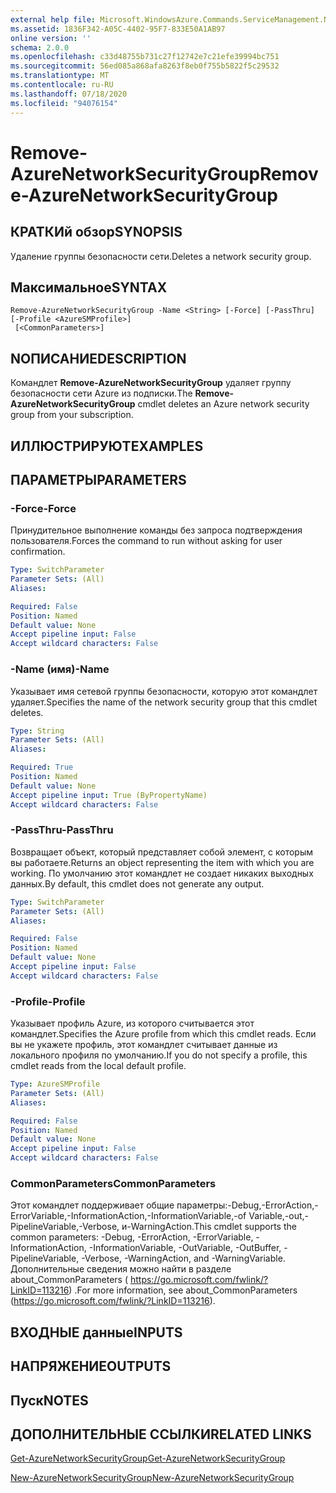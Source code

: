 ```yaml
---
external help file: Microsoft.WindowsAzure.Commands.ServiceManagement.Network.dll-Help.xml
ms.assetid: 1836F342-A05C-4402-95F7-833E50A1AB97
online version: ''
schema: 2.0.0
ms.openlocfilehash: c33d48755b731c27f12742e7c21efe39994bc751
ms.sourcegitcommit: 56ed085a868afa8263f8eb0f755b5822f5c29532
ms.translationtype: MT
ms.contentlocale: ru-RU
ms.lasthandoff: 07/18/2020
ms.locfileid: "94076154"
---
```

# <span data-ttu-id="1ee00-101">Remove-AzureNetworkSecurityGroup</span><span class="sxs-lookup"><span data-stu-id="1ee00-101">Remove-AzureNetworkSecurityGroup</span></span>

## <span data-ttu-id="1ee00-102">КРАТКИй обзор</span><span class="sxs-lookup"><span data-stu-id="1ee00-102">SYNOPSIS</span></span>
<span data-ttu-id="1ee00-103">Удаление группы безопасности сети.</span><span class="sxs-lookup"><span data-stu-id="1ee00-103">Deletes a network security group.</span></span>

## <span data-ttu-id="1ee00-104">Максимальное</span><span class="sxs-lookup"><span data-stu-id="1ee00-104">SYNTAX</span></span>

```
Remove-AzureNetworkSecurityGroup -Name <String> [-Force] [-PassThru] [-Profile <AzureSMProfile>]
 [<CommonParameters>]
```

## <span data-ttu-id="1ee00-105">NОПИСАНИЕ</span><span class="sxs-lookup"><span data-stu-id="1ee00-105">DESCRIPTION</span></span>
<span data-ttu-id="1ee00-106">Командлет **Remove-AzureNetworkSecurityGroup** удаляет группу безопасности сети Azure из подписки.</span><span class="sxs-lookup"><span data-stu-id="1ee00-106">The **Remove-AzureNetworkSecurityGroup** cmdlet deletes an Azure network security group from your subscription.</span></span>

## <span data-ttu-id="1ee00-107">ИЛЛЮСТРИРУЮТ</span><span class="sxs-lookup"><span data-stu-id="1ee00-107">EXAMPLES</span></span>

## <span data-ttu-id="1ee00-108">ПАРАМЕТРЫ</span><span class="sxs-lookup"><span data-stu-id="1ee00-108">PARAMETERS</span></span>

### <span data-ttu-id="1ee00-109">-Force</span><span class="sxs-lookup"><span data-stu-id="1ee00-109">-Force</span></span>
<span data-ttu-id="1ee00-110">Принудительное выполнение команды без запроса подтверждения пользователя.</span><span class="sxs-lookup"><span data-stu-id="1ee00-110">Forces the command to run without asking for user confirmation.</span></span>

```yaml
Type: SwitchParameter
Parameter Sets: (All)
Aliases: 

Required: False
Position: Named
Default value: None
Accept pipeline input: False
Accept wildcard characters: False
```

### <span data-ttu-id="1ee00-111">-Name (имя)</span><span class="sxs-lookup"><span data-stu-id="1ee00-111">-Name</span></span>
<span data-ttu-id="1ee00-112">Указывает имя сетевой группы безопасности, которую этот командлет удаляет.</span><span class="sxs-lookup"><span data-stu-id="1ee00-112">Specifies the name of the network security group that this cmdlet deletes.</span></span>

```yaml
Type: String
Parameter Sets: (All)
Aliases: 

Required: True
Position: Named
Default value: None
Accept pipeline input: True (ByPropertyName)
Accept wildcard characters: False
```

### <span data-ttu-id="1ee00-113">-PassThru</span><span class="sxs-lookup"><span data-stu-id="1ee00-113">-PassThru</span></span>
<span data-ttu-id="1ee00-114">Возвращает объект, который представляет собой элемент, с которым вы работаете.</span><span class="sxs-lookup"><span data-stu-id="1ee00-114">Returns an object representing the item with which you are working.</span></span> <span data-ttu-id="1ee00-115">По умолчанию этот командлет не создает никаких выходных данных.</span><span class="sxs-lookup"><span data-stu-id="1ee00-115">By default, this cmdlet does not generate any output.</span></span>

```yaml
Type: SwitchParameter
Parameter Sets: (All)
Aliases: 

Required: False
Position: Named
Default value: None
Accept pipeline input: False
Accept wildcard characters: False
```

### <span data-ttu-id="1ee00-116">-Profile</span><span class="sxs-lookup"><span data-stu-id="1ee00-116">-Profile</span></span>
<span data-ttu-id="1ee00-117">Указывает профиль Azure, из которого считывается этот командлет.</span><span class="sxs-lookup"><span data-stu-id="1ee00-117">Specifies the Azure profile from which this cmdlet reads.</span></span> <span data-ttu-id="1ee00-118">Если вы не укажете профиль, этот командлет считывает данные из локального профиля по умолчанию.</span><span class="sxs-lookup"><span data-stu-id="1ee00-118">If you do not specify a profile, this cmdlet reads from the local default profile.</span></span>

```yaml
Type: AzureSMProfile
Parameter Sets: (All)
Aliases: 

Required: False
Position: Named
Default value: None
Accept pipeline input: False
Accept wildcard characters: False
```

### <span data-ttu-id="1ee00-119">CommonParameters</span><span class="sxs-lookup"><span data-stu-id="1ee00-119">CommonParameters</span></span>
<span data-ttu-id="1ee00-120">Этот командлет поддерживает общие параметры:-Debug,-ErrorAction,-ErrorVariable,-InformationAction,-InformationVariable,-of Variable,-out,-PipelineVariable,-Verbose, и-WarningAction.</span><span class="sxs-lookup"><span data-stu-id="1ee00-120">This cmdlet supports the common parameters: -Debug, -ErrorAction, -ErrorVariable, -InformationAction, -InformationVariable, -OutVariable, -OutBuffer, -PipelineVariable, -Verbose, -WarningAction, and -WarningVariable.</span></span> <span data-ttu-id="1ee00-121">Дополнительные сведения можно найти в разделе about_CommonParameters ( https://go.microsoft.com/fwlink/?LinkID=113216) .</span><span class="sxs-lookup"><span data-stu-id="1ee00-121">For more information, see about_CommonParameters (https://go.microsoft.com/fwlink/?LinkID=113216).</span></span>

## <span data-ttu-id="1ee00-122">ВХОДНЫЕ данные</span><span class="sxs-lookup"><span data-stu-id="1ee00-122">INPUTS</span></span>

## <span data-ttu-id="1ee00-123">НАПРЯЖЕНИЕ</span><span class="sxs-lookup"><span data-stu-id="1ee00-123">OUTPUTS</span></span>

## <span data-ttu-id="1ee00-124">Пуск</span><span class="sxs-lookup"><span data-stu-id="1ee00-124">NOTES</span></span>

## <span data-ttu-id="1ee00-125">ДОПОЛНИТЕЛЬНЫЕ ССЫЛКИ</span><span class="sxs-lookup"><span data-stu-id="1ee00-125">RELATED LINKS</span></span>

[<span data-ttu-id="1ee00-126">Get-AzureNetworkSecurityGroup</span><span class="sxs-lookup"><span data-stu-id="1ee00-126">Get-AzureNetworkSecurityGroup</span></span>](./Get-AzureNetworkSecurityGroup.md)

[<span data-ttu-id="1ee00-127">New-AzureNetworkSecurityGroup</span><span class="sxs-lookup"><span data-stu-id="1ee00-127">New-AzureNetworkSecurityGroup</span></span>](./New-AzureNetworkSecurityGroup.md)


